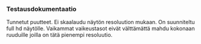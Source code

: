 ﻿### Testausdokumentaatio

Tunnetut puutteet. Ei skaalaudu näytön resoluution mukaan. On suunniteltu full hd näytölle. Vaikammat vaikeustasot eivät 
välttämättä mahdu kokonaan ruuduille joilla on tätä pienempi resoluutio.
